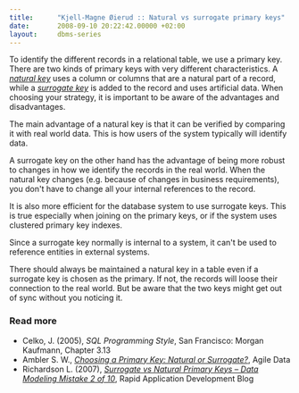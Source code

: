```yaml
---
title:      "Kjell-Magne Øierud :: Natural vs surrogate primary keys"
date:       2008-09-10 20:22:42.00000 +02:00
layout:     dbms-series
---
```


To identify the different records in a relational table, we use a
primary key. There are two kinds of primary keys with very different
characteristics. A [_natural key_][1] uses a column or columns that
are a natural part of a record, while a [_surrogate key_][2] is added
to the record and uses artificial data. When choosing your strategy,
it is important to be aware of the advantages and disadvantages.


The main advantage of a natural key is that it can be verified by
comparing it with real world data. This is how users of the system
typically will identify data.

A surrogate key on the other hand has the advantage of being more
robust to changes in how we identify the records in the real
world. When the natural key changes (e.g. because of changes in
business requirements), you don't have to change all your internal
references to the record.

It is also more efficient for the database system to use surrogate
keys.  This is true especially when joining on the primary keys, or if
the system uses clustered primary key indexes.


Since a surrogate key normally is internal to a system, it can't be
used to reference entities in external systems.


There should always be maintained a natural key in a table even if a
surrogate key is chosen as the primary. If not, the records will loose
their connection to the real world. But be aware that the two keys
might get out of sync without you noticing it.


### Read more

<ul class="bibliography">
  <li>
    Celko, J. (2005), <em>SQL Programming Style</em>, San Francisco: Morgan
    Kaufmann, Chapter 3.13
  <li>
    Ambler S. W., <em><a href="http://www.agiledata.org/essays/keys.html">
    Choosing a Primary Key: Natural or Surrogate?</a></em>, Agile Data
  <li>
    Richardson L. (2007), <em><a
    href="http://rapidapplicationdevelopment.blogspot.com/2007/08/in-case-youre-new-to-series-ive.html">Surrogate
    vs Natural Primary Keys – Data Modeling Mistake 2 of 10</a></em>, Rapid
    Application Development Blog
</ul>

[1]: http://en.wikipedia.org/wiki/Natural_key
[2]: http://en.wikipedia.org/wiki/Surrogate_key
